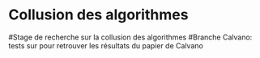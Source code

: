 # Collusion des algorithmes 
#Stage de recherche sur la collusion des algorithmes 
#Branche Calvano: tests sur pour retrouver les résultats du papier de Calvano
